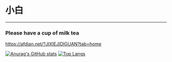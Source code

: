 # 小白

---
### Please have a cup of milk tea
https://afdian.net/?JIXIEJIDIGUAN?tab=home

[![Anurag's GitHub stats](https://github-readme-stats.vercel.app/api?username=aedelnz&show_icons=true&theme=highcontrast)](https://github.com/anuraghazra/github-readme-stats)
[![Top Langs](https://github-readme-stats.vercel.app/api/top-langs/?username=aedelnz&layout=compact)](https://github.com/anuraghazra/github-readme-stats)

